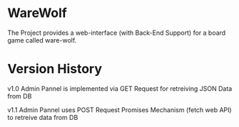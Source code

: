 # WareWolf
The Project provides a web-interface (with Back-End Support) for a board game called ware-wolf.

# Version History
v1.0 Admin Pannel is implemented via GET Request for retreiving JSON Data from DB

v1.1 Admin Pannel uses POST Request Promises Mechanism (fetch web API) to retreive data from DB
